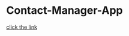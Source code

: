 # Contact-Manager-App

[click the link](https://drive.google.com/file/d/1R42JYSNSntB0z3fs5RHeScL2_9H87GRr/view?usp=sharing)
